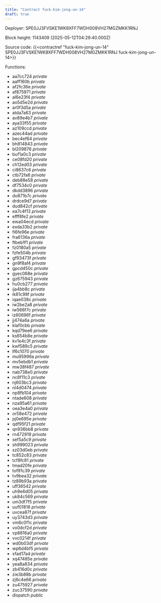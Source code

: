 ```yaml
---
title: "Contract fuck-kim-jong-un-14"
draft: true
---
```

Deployer: SPE0JJ3FVSKE1WK8XFF7WDH008VH27MGZMKK1RNJ


 



Block height: 1143409 (2025-05-12T04:29:40.000Z)

Source code: {{<contractref "fuck-kim-jong-un-14" SPE0JJ3FVSKE1WK8XFF7WDH008VH27MGZMKK1RNJ fuck-kim-jong-un-14>}}

Functions:

* aa7cc724 _private_
* aaff160b _private_
* af2fc36e _private_
* af875971 _private_
* al6e23f4 _private_
* ao5d5e2d _private_
* ar0f3d5a _private_
* atda7a63 _private_
* av89e4b7 _private_
* aya33f55 _private_
* az109ccd _private_
* azec44ad _private_
* bec4ef64 _private_
* bh814843 _private_
* bl209876 _private_
* buf1a0c3 _private_
* ce08fd20 _private_
* ch12ed03 _private_
* ci8637c6 _private_
* ctb72fa6 _private_
* deb88e58 _private_
* df7534c0 _private_
* dkdd3896 _private_
* do871b7c _private_
* drdce9d7 _private_
* dud842cf _private_
* ea7c4f13 _private_
* efff8fe2 _private_
* ewa04ecd _private_
* exda33b2 _private_
* fi6fe96e _private_
* fra6136a _private_
* ftbeb1f1 _private_
* fz0180a5 _private_
* fzfe504b _private_
* gf93473f _private_
* gn9f8af4 _private_
* gpcd450c _private_
* gyec068e _private_
* gz675943 _private_
* hu0cb277 _private_
* ija4bb8c _private_
* ik81c98f _private_
* iqae038c _private_
* iw2be2a8 _private_
* iw566f7c _private_
* iz60696f _private_
* jj474a6a _private_
* klaf0cbb _private_
* kqd79ee6 _private_
* ks654b8e _private_
* kv1e4c3f _private_
* kwf589c5 _private_
* lf6c1070 _private_
* mu95996a _private_
* mv5ebdb1 _private_
* mw38f487 _private_
* nab738e0 _private_
* nc8f11c3 _private_
* nj603bc3 _private_
* nl4d0474 _private_
* np8fb104 _private_
* ntade608 _private_
* nza95a61 _private_
* oea3e4a0 _private_
* or58e472 _private_
* pj0e695e _private_
* qdf95f21 _private_
* qn936bb8 _private_
* rn472919 _private_
* sef5a5c9 _private_
* sh999023 _private_
* sz03d0eb _private_
* tc852c83 _private_
* tcf8fc81 _private_
* tmad20fe _private_
* tof91c39 _private_
* tv9bea32 _private_
* tz89b93a _private_
* uff36542 _private_
* uh9e6d05 _private_
* uk84c569 _private_
* um3df7f5 _private_
* uuf01816 _private_
* uvcea87f _private_
* uy3743d3 _private_
* vm6c0f1c _private_
* vo0dcf2d _private_
* vp8816a0 _private_
* vvc0214f _private_
* wd0b03df _private_
* wp6d4bf5 _private_
* xfad17ad _private_
* xq47485e _private_
* yea8a834 _private_
* zb416d0c _private_
* zie3b88b _private_
* zj6c4e66 _private_
* zu475927 _private_
* zuc37590 _private_
* dispatch _public_
